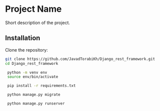 # Project Name

Short description of the project.

## Installation

Clone the repository:
   ```bash
   git clone https://github.com/JavadTorabiKh/Django_rest_framework.git
   cd Django_rest_framework

    python -m venv env
    source env/bin/activate

    pip install -r requirements.txt

    python manage.py migrate

    python manage.py runserver